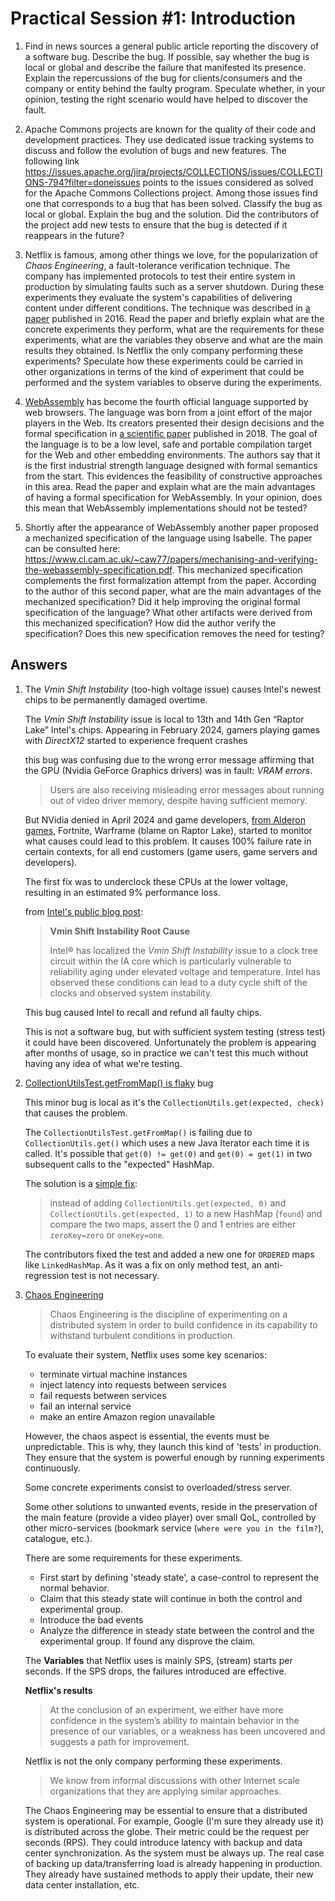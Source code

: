 # Practical Session #1: Introduction

1. Find in news sources a general public article reporting the discovery of a software bug. Describe the bug. If possible, say whether the bug is local or global and describe the failure that manifested its presence. Explain the repercussions of the bug for clients/consumers and the company or entity behind the faulty program. Speculate whether, in your opinion, testing the right scenario would have helped to discover the fault.

2. Apache Commons projects are known for the quality of their code and development practices. They use dedicated issue tracking systems to discuss and follow the evolution of bugs and new features. The following link <https://issues.apache.org/jira/projects/COLLECTIONS/issues/COLLECTIONS-794?filter=doneissues> points to the issues considered as solved for the Apache Commons Collections project. Among those issues find one that corresponds to a bug that has been solved. Classify the bug as local or global. Explain the bug and the solution. Did the contributors of the project add new tests to ensure that the bug is detected if it reappears in the future?

3. Netflix is famous, among other things we love, for the popularization of *Chaos Engineering*, a fault-tolerance verification technique. The company has implemented protocols to test their entire system in production by simulating faults such as a server shutdown. During these experiments they evaluate the system's capabilities of delivering content under different conditions. The technique was described in [a paper](https://arxiv.org/ftp/arxiv/papers/1702/1702.05843.pdf) published in 2016. Read the paper and briefly explain what are the concrete experiments they perform, what are the requirements for these experiments, what are the variables they observe and what are the main results they obtained. Is Netflix the only company performing these experiments? Speculate how these experiments could be carried in other organizations in terms of the kind of experiment that could be performed and the system variables to observe during the experiments.

4. [WebAssembly](https://webassembly.org/) has become the fourth official language supported by web browsers. The language was born from a joint effort of the major players in the Web. Its creators presented their design decisions and the formal specification in [a scientific paper](https://people.mpi-sws.org/~rossberg/papers/Haas,%20Rossberg,%20Schuff,%20Titzer,%20Gohman,%20Wagner,%20Zakai,%20Bastien,%20Holman%20-%20Bringing%20the%20Web%20up%20to%20Speed%20with%20WebAssembly.pdf) published in 2018. The goal of the language is to be a low level, safe and portable compilation target for the Web and other embedding environments. The authors say that it is the first industrial strength language designed with formal semantics from the start. This evidences the feasibility of constructive approaches in this area. Read the paper and explain what are the main advantages of having a formal specification for WebAssembly. In your opinion, does this mean that WebAssembly implementations should not be tested?

5. Shortly after the appearance of WebAssembly another paper proposed a mechanized specification of the language using Isabelle. The paper can be consulted here: <https://www.cl.cam.ac.uk/~caw77/papers/mechanising-and-verifying-the-webassembly-specification.pdf>. This mechanized specification complements the first formalization attempt from the paper. According to the author of this second paper, what are the main advantages of the mechanized specification? Did it help improving the original formal specification of the language? What other artifacts were derived from this mechanized specification? How did the author verify the specification? Does this new specification removes the need for testing?

## Answers

1. The *Vmin Shift Instability* (too-high voltage issue) causes Intel's newest chips to be permanently damaged overtime.

    The *Vmin Shift Instability* issue is local to 13th and 14th Gen “Raptor Lake” Intel's chips.
    Appearing in February 2024, gamers playing games with *DirectX12* started to experience frequent crashes

    this bug was confusing due to the wrong error message affirming that the GPU (Nvidia GeForce Graphics drivers) was in fault: *VRAM errors*.

    > Users are also receiving misleading error messages about running out of video driver memory, despite having sufficient memory.

    But NVidia denied in April 2024 and game developers, [from Alderon games](https://alderongames.com/intel-crashes), Fortnite, Warframe (blame on Raptor Lake), started to monitor what causes could lead to this problem.
    It causes 100% failure rate in certain contexts, for all end customers (game users, game servers and developers).

    The first fix was to underclock these CPUs at the lower voltage, resulting in an estimated 9% performance loss.

    from [Intel's public blog post](https://community.intel.com/t5/Blogs/Tech-Innovation/Client/Intel-Core-13th-and-14th-Gen-Desktop-Instability-Root-Cause/post/1633239):

    > **Vmin Shift Instability Root Cause**
    >
    > Intel® has localized the *Vmin Shift Instability* issue to a clock tree circuit within the IA core which is particularly vulnerable to reliability aging under elevated voltage and temperature. Intel has observed these conditions can lead to a duty cycle shift of the clocks and observed system instability.

    This bug caused Intel to recall and refund all faulty chips.

    This is not a software bug, but with sufficient system testing (stress test) it could have been discovered.
    Unfortunately the problem is appearing after months of usage, so in practice we can't test this much without having any idea of what we're testing.

2. [CollectionUtilsTest.getFromMap() is flaky](https://issues.apache.org/jira/browse/COLLECTIONS-775) bug

    This minor bug is local as it's the `CollectionUtils.get(expected, check)` that causes the problem.

    The `CollectionUtilsTest.getFromMap()` is failing due to `CollectionUtils.get()` which uses a new Java Iterator each time it is called. It's possible that `get(0) != get(0)` and `get(0) = get(1)` in two subsequent calls to the "expected" HashMap.

    The solution is a [simple fix](https://github.com/apache/commons-collections/pull/200):

    > instead of adding `CollectionUtils.get(expected, 0)` and `CollectionUtils.get(expected, 1)` to a new HashMap (`found`) and compare the two maps, assert the 0 and 1 entries are either `zeroKey=zero` or `oneKey=one`.

    The contributors fixed the test and added a new one for `ORDERED` maps like `LinkedHashMap`.
    As it was a fix on only method test, an anti-regression test is not necessary.

3. [Chaos Engineering](https://arxiv.org/ftp/arxiv/papers/1702/1702.05843.pdf)

    > Chaos Engineering is the discipline of experimenting on a distributed system in order to build confidence in its capability to withstand turbulent conditions in production.

    To evaluate their system, Netflix uses some key scenarios:

    - terminate virtual machine instances
    - inject latency into requests between services
    - fail requests between services
    - fail an internal service
    - make an entire Amazon region unavailable
  
    However, the chaos aspect is essential, the events must be unpredictable.
    This is why, they launch this kind of 'tests' in production.
    They ensure that the system is powerful enough by running experiments continuously.

    Some concrete experiments consist to overloaded/stress server.

    Some other solutions to unwanted events, reside in the preservation of the main feature (provide a video player) over small QoL, controlled by other micro-services (bookmark service (`where were you in the film?`), catalogue, etc.).

    There are some requirements for these experiments.
    - First start by defining 'steady state', a case-control to represent the normal behavior.
    - Claim that this steady state will continue in both the control and experimental group.
    - Introduce the bad events
    - Analyze the difference in steady state between the control and the experimental group. If found any disprove the claim.

    The **Variables** that Netflix uses is mainly SPS, (stream) starts per seconds.
    If the SPS drops, the failures introduced are effective.

    **Netflix's results**
    > At the conclusion of an experiment, we either have more confidence in the system’s ability to maintain behavior in the presence of our variables, or a weakness has been uncovered and suggests a path for improvement.

    Netflix is not the only company performing these experiments.
    > We know from informal discussions with other Internet scale organizations that they are applying similar approaches.

    The Chaos Engineering may be essential to ensure that a distributed system is operational.
    For example, Google (I'm sure they already use it) is distributed across the globe. Their metric could be the request per seconds (RPS). They could introduce latency with backup and data center synchronization.
    As the system must be always up.
    The real case of backing up data/transferring load is already happening in production.
    They already have sustained methods to apply their update, their new data center installation, etc.
